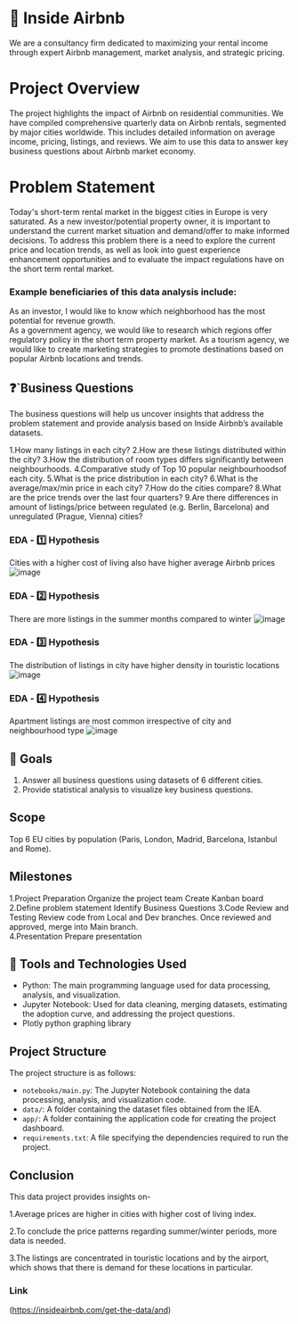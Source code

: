 # :hotel: Inside Airbnb

We are a consultancy firm dedicated to maximizing your rental income through expert Airbnb management, market analysis, and strategic pricing.


# Project Overview
The project highlights the impact of Airbnb on residential communities.  We have compiled comprehensive quarterly data on Airbnb rentals, segmented by major cities worldwide. This includes detailed information on average income, pricing, listings, and reviews.
We aim to use this data to answer key business questions about Airbnb market economy.

# Problem Statement

Today's short-term rental market in the biggest cities in Europe  is very saturated. As a new investor/potential property owner, it is important to understand the current market situation and demand/offer to make informed decisions. To address this problem there is a need to explore the current price and location trends, as well as look into guest experience enhancement opportunities and to evaluate the impact regulations have on the short term rental market. 

### Example beneficiaries of this data analysis include:  
As an investor, I would like to know which neighborhood has the most potential for revenue growth.  
As a government agency, we would like to research which regions offer regulatory policy in the short term property market. 
As a tourism agency, we would like to create marketing strategies to promote destinations based on popular Airbnb locations and trends.   

## :question:`Business Questions
The business questions will help us uncover insights that address the problem statement and provide analysis based on Inside Airbnb’s available datasets.

1.How many listings in each city?
2.How are these listings distributed within the city?
3.How the distribution of room types differs significantly between neighbourhoods.
4.Comparative study of Top 10 popular neighbourhoodsof each city.
5.What is the price distribution in each city?
6.What is the average/max/min price in each city?
7.How do the cities compare?
8.What are the price trends over the last four quarters?
9.Are there differences in amount of listings/price between regulated (e.g. Berlin, Barcelona) and unregulated (Prague, Vienna) cities?

### **EDA - 1️⃣ Hypothesis**
Cities with a higher cost of living also have higher average Airbnb prices
![image](https://github.com/user-attachments/assets/50e68d25-78b5-428f-b6ee-b4dfbbad99ff)




### **EDA - 2️⃣ Hypothesis**
There are more listings in the summer months compared to winter
![image](https://github.com/user-attachments/assets/c2b2d217-18b9-43c0-9a43-b4c575d56eb8)




### **EDA - 3️⃣ Hypothesis**
The distribution of listings in city have higher density in touristic locations
![image](https://github.com/user-attachments/assets/2437c4ac-fda1-4283-8679-98eb0cb73070)






### **EDA - 4️⃣ Hypothesis**
Apartment listings are most common irrespective of city and neighbourhood type
![image](https://github.com/user-attachments/assets/4f6dbf56-d981-4fd4-b3c9-d582476eaa5f)





  
## :goal_net: Goals
1. Answer all business questions using datasets of 6 different cities.
2. Provide statistical analysis to visualize key business questions.

## Scope
Top 6 EU cities by population (Paris, London, Madrid, Barcelona, Istanbul and Rome). 

## Milestones
1.Project Preparation
  Organize the project team
  Create Kanban board
2.Define problem statement
  Identify Business Questions
3.Code Review and Testing
  Review code from Local and Dev branches. 
  Once reviewed and approved, merge into Main branch.  
4.Presentation
  Prepare presentation

## :toolbox: Tools and Technologies Used

- Python: The main programming language used for data processing, analysis, and visualization.
- Jupyter Notebook: Used for data cleaning, merging datasets, estimating the adoption curve, and addressing the project questions.
- Plotly python graphing library

## Project Structure

The project structure is as follows:

- `notebooks/main.py`: The Jupyter Notebook containing the data processing, analysis, and visualization code.
- `data/`: A folder containing the dataset files obtained from the IEA.
- `app/`: A folder containing the application code for creating the project dashboard.
- `requirements.txt`: A file specifying the dependencies required to run the project.

##

## Conclusion

This data project provides insights on-

1.Average prices are higher in cities with higher cost of living index.

2.To conclude the price patterns regarding summer/winter periods, more data is needed.

3.The listings are concentrated in touristic locations and by the airport, which shows 
  that there is demand for these locations in particular. 

### Link
(https://insideairbnb.com/get-the-data/and)
  

